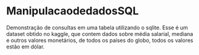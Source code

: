 # ManipulacaodedadosSQL
Demonstração de consultas em uma tabela utilizando o sqlite. Esse é um dataset obtido no kaggle, que contem dados sobre média salarial, mediana e outros valores monetários, de todos os países do globo,  todos os valores estão em dólar.
